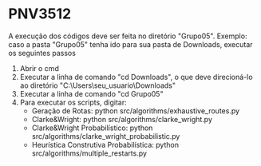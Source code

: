 # PNV3512 
A execução dos códigos deve ser feita no diretório "Grupo05". 
Exemplo: caso a pasta "Grupo05" tenha ido para sua pasta de Downloads, executar os seguintes passos
1. Abrir o cmd 
2. Executar a linha de comando "cd Downloads", o que deve direcioná-lo ao diretório "C:\Users\seu_usuario\Downloads"
3. Executar a linha de comando "cd Grupo05"
4. Para executar os scripts, digitar:
    - Geração de Rotas: python src/algorithms/exhaustive_routes.py
    - Clarke&Wright: python src/algorithms/clarke_wright.py
    - Clarke&Wright Probabilístico: python src/algorithms/clarke_wright_probabilistic.py
    - Heurística Construtiva Probabilística: python src/algorithms/multiple_restarts.py



